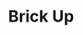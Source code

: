 ---
title: Brick Up
publishDate: 2024-08-20 00:00:00
img: /assets/brick-up.png
img_alt: A sky background with 3D bubbly text in front saying Brick Up.
img_object_pos: 0% 65%
description: Stack up blocks and scale the tower you build while avoiding the bubbling lava to reach the top.
tags:
  - Game
github_link: https://github.com/chybby/gmtkjam2024
play_link: https://chybby.itch.io/brick-up
---